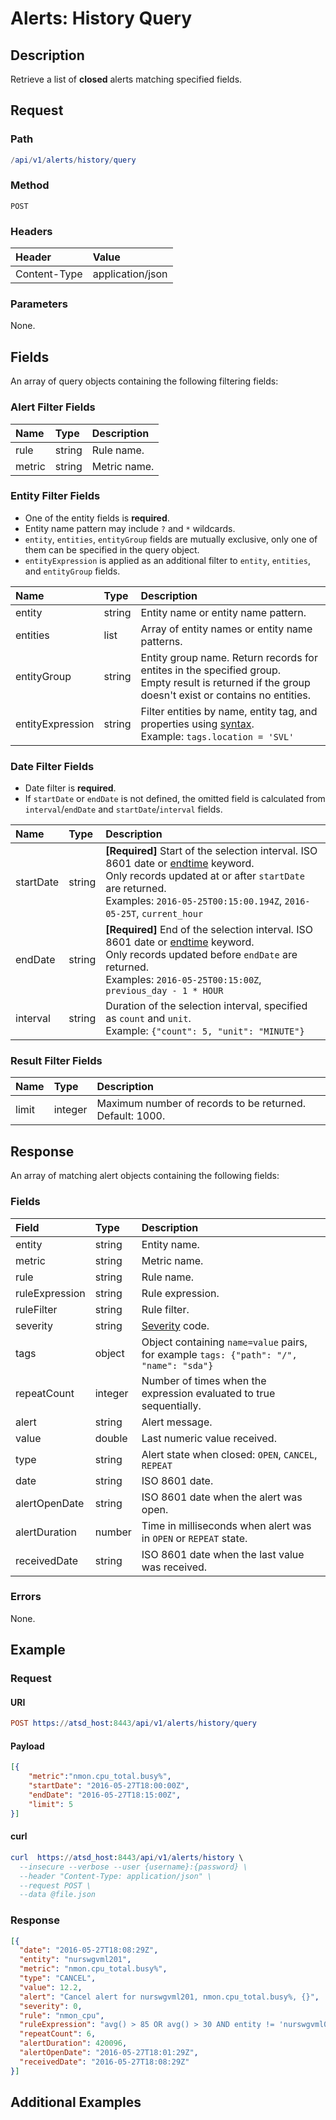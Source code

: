 # Alerts: History Query

## Description

Retrieve a list of **closed** alerts matching specified fields.

## Request

### Path

```elm
/api/v1/alerts/history/query
```

### Method

```
POST 
```

### Headers

|**Header**|**Value**|
|:---|:---|
| Content-Type | application/json |

### Parameters

None.

## Fields

An array of query objects containing the following filtering fields:

### Alert Filter Fields

| **Name**  | **Type** | **Description**  |
|:---|:---|:---|
| rule       | string | Rule name.        |
| metric     | string | Metric name. |

### Entity Filter Fields

* One of the entity fields is **required**.
* Entity name pattern may include `?` and `*` wildcards.
* `entity`, `entities`, `entityGroup` fields are mutually exclusive, only one of them can be specified in the query object. 
* `entityExpression` is applied as an additional filter to `entity`, `entities`, and `entityGroup` fields.

| **Name**  | **Type** | **Description**  |
|:---|:---|:---|
| entity   | string | Entity name or entity name pattern. |
| entities | list | Array of entity names or entity name patterns. |
| entityGroup | string | Entity group name. Return records for entites in the specified group.<br>Empty result is returned if the group doesn't exist or contains no entities. |
| entityExpression | string | Filter entities by name, entity tag, and properties using [syntax](/rule-engine/functions.md). <br>Example: `tags.location = 'SVL'`  |

### Date Filter Fields

* Date filter is **required**. 
* If `startDate` or `endDate` is not defined, the omitted field is calculated from `interval`/`endDate` and `startDate`/`interval` fields.

| **Name** | **Type** | **Description** |
|:---|:---|:---|
|startDate|	string | **[Required]** Start of the selection interval. ISO 8601 date or [endtime](/end-time-syntax.md) keyword.<br>Only records updated at or after `startDate` are returned.<br>Examples: `2016-05-25T00:15:00.194Z`, `2016-05-25T`, `current_hour` |
| endDate |	string | **[Required]** End of the selection interval. ISO 8601 date or [endtime](/end-time-syntax.md) keyword.<br>Only records updated before `endDate` are returned.<br>Examples: `2016-05-25T00:15:00Z`, `previous_day - 1 * HOUR`|
| interval|	string | Duration of the selection interval, specified as `count` and `unit`. <br>Example: `{"count": 5, "unit": "MINUTE"}`|

### Result Filter Fields

| **Name**  | **Type** | **Description**  |
|:---|:---|:---|
| limit   | integer | Maximum number of records to be returned. Default: 1000. | 

## Response 

An array of matching alert objects containing the following fields:

### Fields

| **Field** | **Type** | **Description** |
|:---|:---|:---|
| entity | string | Entity name. |
| metric | string | Metric name.  |
| rule | string | Rule name. |
| ruleExpression | string | Rule expression. |
| ruleFilter | string | Rule filter. |
| severity  | string | [Severity](/api/data/severity.md) code.  |
| tags | object | Object containing `name=value` pairs, for example `tags: {"path": "/", "name": "sda"}` |
| repeatCount | integer | Number of times when the expression evaluated to true sequentially.  |
| alert | string | Alert message.  |
| value | double | Last numeric value received. |
| type | string | Alert state when closed: `OPEN`, `CANCEL`, `REPEAT`  |
| date | string | ISO 8601 date.  |
| alertOpenDate | string | ISO 8601 date when the alert was open.  |
| alertDuration | number | Time in milliseconds when alert was in `OPEN` or `REPEAT` state.  |
| receivedDate | string | ISO 8601 date when the last value was received.  |

### Errors

None.

## Example

### Request

#### URI

```elm
POST https://atsd_host:8443/api/v1/alerts/history/query
```

#### Payload

```json
[{
    "metric":"nmon.cpu_total.busy%",
    "startDate": "2016-05-27T18:00:00Z",
    "endDate": "2016-05-27T18:15:00Z",
    "limit": 5
}]
```

#### curl 

```elm
curl  https://atsd_host:8443/api/v1/alerts/history \
  --insecure --verbose --user {username}:{password} \
  --header "Content-Type: application/json" \
  --request POST \
  --data @file.json
  ```
### Response

```json
[{
  "date": "2016-05-27T18:08:29Z",
  "entity": "nurswgvml201",
  "metric": "nmon.cpu_total.busy%",
  "type": "CANCEL",
  "value": 12.2,
  "alert": "Cancel alert for nurswgvml201, nmon.cpu_total.busy%, {}",
  "severity": 0,
  "rule": "nmon_cpu",
  "ruleExpression": "avg() > 85 OR avg() > 30 AND entity != 'nurswgvml006'",
  "repeatCount": 6,
  "alertDuration": 420096,
  "alertOpenDate": "2016-05-27T18:01:29Z",
  "receivedDate": "2016-05-27T18:08:29Z"
}]
```

## Additional Examples
